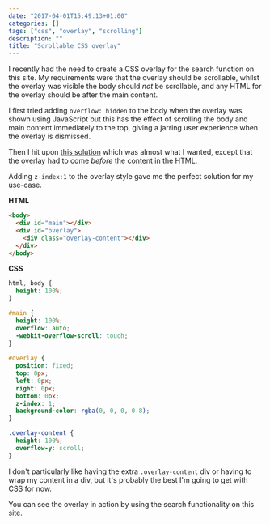```yaml
---
date: "2017-04-01T15:49:13+01:00"
categories: []
tags: ["css", "overlay", "scrolling"]
description: ""
title: "Scrollable CSS overlay"
---
```


I recently had the need to create a CSS overlay for the search function on this site. My requirements were that the overlay should be scrollable, whilst the overlay was visible the body should *not* be scrollable, and any HTML for the overlay should be after the main content.

I first tried adding `overflow: hidden` to the body when the overlay was shown using JavaScript but this has the effect of scrolling the body and main content immediately to the top, giving a jarring user experience when the overlay is dismissed.

Then I hit upon [this solution](http://www.luxiyalu.com/playground/overlay/) which was almost what I wanted, except that the overlay had to come *before* the content in the HTML. 

Adding `z-index:1` to the overlay style gave me the perfect solution for my use-case.

**HTML**

```html
<body>
  <div id="main"></div>
  <div id="overlay">
    <div class="overlay-content"></div>
  </div>
</body>
```

**CSS**

```css
html, body {
  height: 100%;
}

#main {
  height: 100%;
  overflow: auto;
  -webkit-overflow-scroll: touch;
}
               
#overlay {
  position: fixed;
  top: 0px;
  left: 0px;
  right: 0px;
  bottom: 0px;
  z-index: 1;
  background-color: rgba(0, 0, 0, 0.8);
}

.overlay-content {
  height: 100%;
  overflow-y: scroll;
}
```

I don't particularly like having the extra `.overlay-content` div or having to wrap my content in a div, but it's probably the best I'm going to get with CSS for now.

You can see the overlay in action by using the search functionality on this site.
